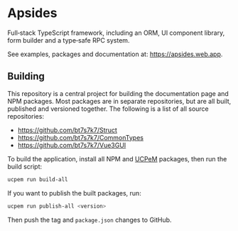 # Apsides 

Full&#8209;stack TypeScript framework, including an ORM, UI component library, form builder and a type&#8209;safe RPC system.

See examples, packages and documentation at: https://apsides.web.app.

## Building

This repository is a central project for building the documentation page and NPM packages. Most packages are in separate repositories, but are all built, published and versioned together. The following is a list of all source repositories:

  - https://github.com/bt7s7k7/Struct
  - https://github.com/bt7s7k7/CommonTypes
  - https://github.com/bt7s7k7/Vue3GUI

To build the application, install all NPM and [UCPeM](https://github.com/bt7s7k7/UCPeM#readme) packages, then run the build script:

```bash
ucpem run build-all
```

If you want to publish the built packages, run:

```bash
ucpem run publish-all <version>
```

Then push the tag and `package.json` changes to GitHub.
